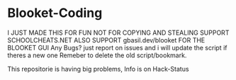 # Blooket-Coding
I JUST MADE THIS FOR FUN NOT FOR COPYING AND STEALING SUPPORT SCHOOLCHEATS.NET ALSO SUPPORT gbasil.dev/blooket FOR THE BLOOKET GUI
Any Bugs? just report on issues and i will update the script if theres a new one Remeber to delete the old script/bookmark.

This repositorie is having big problems, Info is on Hack-Status
